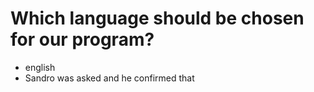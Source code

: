 # Which language should be chosen for our program?

- english
- Sandro was asked and he confirmed that
